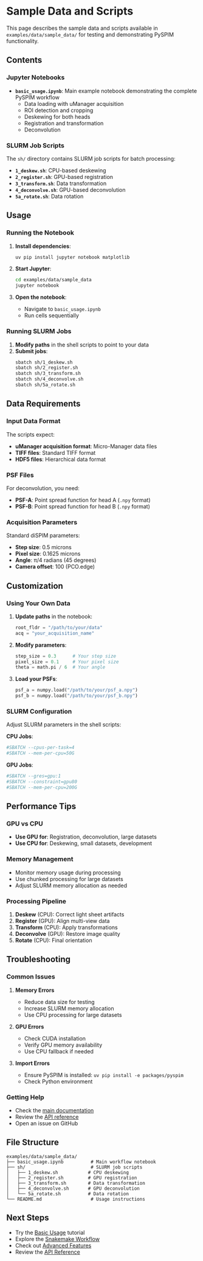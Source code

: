 # Sample Data and Scripts

This page describes the sample data and scripts available in `examples/data/sample_data/` for testing and demonstrating PySPIM functionality.

## Contents

### Jupyter Notebooks

- **`basic_usage.ipynb`**: Main example notebook demonstrating the complete PySPIM workflow
  - Data loading with uManager acquisition
  - ROI detection and cropping
  - Deskewing for both heads
  - Registration and transformation
  - Deconvolution

### SLURM Job Scripts

The `sh/` directory contains SLURM job scripts for batch processing:

- **`1_deskew.sh`**: CPU-based deskewing
- **`2_register.sh`**: GPU-based registration
- **`3_transform.sh`**: Data transformation
- **`4_deconvolve.sh`**: GPU-based deconvolution
- **`5a_rotate.sh`**: Data rotation

## Usage

### Running the Notebook

1. **Install dependencies**:
   ```bash
   uv pip install jupyter notebook matplotlib
   ```

2. **Start Jupyter**:
   ```bash
   cd examples/data/sample_data
   jupyter notebook
   ```

3. **Open the notebook**:
   - Navigate to `basic_usage.ipynb`
   - Run cells sequentially

### Running SLURM Jobs

1. **Modify paths** in the shell scripts to point to your data
2. **Submit jobs**:
   ```bash
   sbatch sh/1_deskew.sh
   sbatch sh/2_register.sh
   sbatch sh/3_transform.sh
   sbatch sh/4_deconvolve.sh
   sbatch sh/5a_rotate.sh
   ```

## Data Requirements

### Input Data Format

The scripts expect:
- **uManager acquisition format**: Micro-Manager data files
- **TIFF files**: Standard TIFF format
- **HDF5 files**: Hierarchical data format

### PSF Files

For deconvolution, you need:
- **PSF-A**: Point spread function for head A (`.npy` format)
- **PSF-B**: Point spread function for head B (`.npy` format)

### Acquisition Parameters

Standard diSPIM parameters:
- **Step size**: 0.5 microns
- **Pixel size**: 0.1625 microns
- **Angle**: π/4 radians (45 degrees)
- **Camera offset**: 100 (PCO.edge)

## Customization

### Using Your Own Data

1. **Update paths** in the notebook:
   ```python
   root_fldr = "/path/to/your/data"
   acq = "your_acquisition_name"
   ```

2. **Modify parameters**:
   ```python
   step_size = 0.3      # Your step size
   pixel_size = 0.1     # Your pixel size
   theta = math.pi / 6  # Your angle
   ```

3. **Load your PSFs**:
   ```python
   psf_a = numpy.load("/path/to/your/psf_a.npy")
   psf_b = numpy.load("/path/to/your/psf_b.npy")
   ```

### SLURM Configuration

Adjust SLURM parameters in the shell scripts:

**CPU Jobs**:
```bash
#SBATCH --cpus-per-task=4
#SBATCH --mem-per-cpu=50G
```

**GPU Jobs**:
```bash
#SBATCH --gres=gpu:1
#SBATCH --constraint=gpu80
#SBATCH --mem-per-cpu=200G
```

## Performance Tips

### GPU vs CPU

- **Use GPU for**: Registration, deconvolution, large datasets
- **Use CPU for**: Deskewing, small datasets, development

### Memory Management

- Monitor memory usage during processing
- Use chunked processing for large datasets
- Adjust SLURM memory allocation as needed

### Processing Pipeline

1. **Deskew** (CPU): Correct light sheet artifacts
2. **Register** (GPU): Align multi-view data
3. **Transform** (CPU): Apply transformations
4. **Deconvolve** (GPU): Restore image quality
5. **Rotate** (CPU): Final orientation

## Troubleshooting

### Common Issues

1. **Memory Errors**
   - Reduce data size for testing
   - Increase SLURM memory allocation
   - Use CPU processing for large datasets

2. **GPU Errors**
   - Check CUDA installation
   - Verify GPU memory availability
   - Use CPU fallback if needed

3. **Import Errors**
   - Ensure PySPIM is installed: `uv pip install -e packages/pyspim`
   - Check Python environment

### Getting Help

- Check the [main documentation](../)
- Review the [API reference](../packages/pyspim/api.md)
- Open an issue on GitHub

## File Structure

```
examples/data/sample_data/
├── basic_usage.ipynb          # Main workflow notebook
├── sh/                        # SLURM job scripts
│   ├── 1_deskew.sh           # CPU deskewing
│   ├── 2_register.sh         # GPU registration
│   ├── 3_transform.sh        # Data transformation
│   ├── 4_deconvolve.sh       # GPU deconvolution
│   └── 5a_rotate.sh          # Data rotation
└── README.md                  # Usage instructions
```

## Next Steps

- Try the [Basic Usage](basic-usage.md) tutorial
- Explore the [Snakemake Workflow](snakemake-workflow.md)
- Check out [Advanced Features](advanced-features.md)
- Review the [API Reference](../packages/pyspim/api.md) 